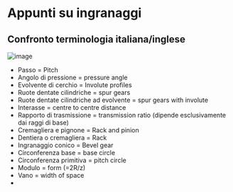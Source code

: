 # Appunti su ingranaggi

## Confronto terminologia italiana/inglese

![image](https://github.com/jumpjack/heliostat/assets/1620953/522e44b2-b60e-4378-b441-adfee8d7489d)

- Passo = Pitch
- Angolo di pressione = pressure angle
- Evolvente di cerchio = Involute profiles
- Ruote dentate cilindriche = spur gears
- Ruote dentate cilindriche ad evolvente = spur gears with involute
- Interasse = centre to centre distance
- Rapporto di trasmissione = transmission ratio  (dipende esclusivamente dai raggi di base)
- Cremagliera e pignone = Rack and pinion
- Dentiera o cremagliera = Rack
- Ingranaggio conico = Bevel gear
- Circonferenza base = base circle
- Circonferenza primitiva = pitch circle
- Modulo = form  (=2R/z)
- Vano = width of space
- 
